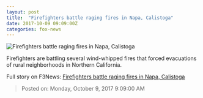 ```yaml
---
layout: post
title:  "Firefighters battle raging fires in Napa, Calistoga"
date: 2017-10-09 09:09:00Z
categories: fox-news
---
```


![Firefighters battle raging fires in Napa, Calistoga](http://www.foxnews.com/content/dam/fox-news/logo/og-fn-foxnews.jpg)

Firefighters are battling several wind-whipped fires that forced evacuations of rural neighborhoods in Northern California.


Full story on F3News: [Firefighters battle raging fires in Napa, Calistoga](http://www.f3nws.com/n/EtcENG)

> Posted on: Monday, October 9, 2017 9:09:00 AM
